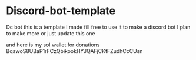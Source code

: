# Discord-bot-template
Dc bot this is a template I made fill free to use it to make a discord bot I plan to make more or just update this one 


and here is my sol wallet for donations BqawoS8UBaP1rFCzQbikookHYJQAFjCKtFZudhCcCUsn
